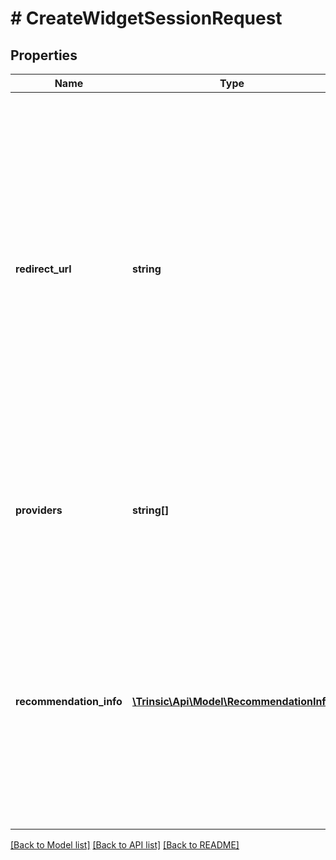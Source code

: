 # # CreateWidgetSessionRequest

## Properties

Name | Type | Description | Notes
------------ | ------------- | ------------- | -------------
**redirect_url** | **string** | The URL to redirect the user to after the widget session is complete.              *Note*: this should NOT be set if you intend to use Trinsic&#39;s Web UI SDK to launch the Widget as an embedded iFrame or popup; in that case, session resolution is handled by our SDK, not via redirect. | [optional]
**providers** | **string[]** | The list of allowed identity providers. If not specified, all available providers will be allowed. | [optional]
**recommendation_info** | [**\Trinsic\Api\Model\RecommendationInfo**](RecommendationInfo.md) | Data that you already know about the user being verified.   This data is used to improve the user experience during provider selection, by surfacing the most relevant providers first. | [optional]

[[Back to Model list]](../../README.md#models) [[Back to API list]](../../README.md#endpoints) [[Back to README]](../../README.md)
